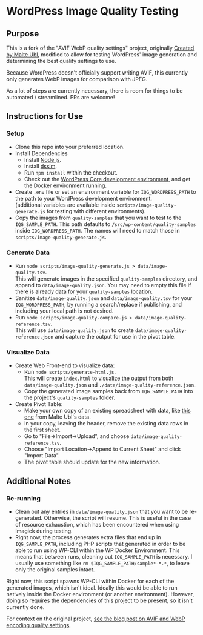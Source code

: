 # WordPress Image Quality Testing

## Purpose
This is a fork of the "AVIF WebP quality settings" project, originally [Created by Malte Ubl](https://www.industrialempathy.com/), modified to allow for testing WordPress' image generation and determining the best quality settings to use.

Because WordPress doesn't officially support writing AVIF, this currently only generates WebP images for comparison with JPEG.

As a lot of steps are currently necessary, there is room for things to be automated / streamlined. PRs are welcome!

## Instructions for Use
### Setup
* Clone this repo into your preferred location.
* Install Dependencies
    * Install [Node.js](https://nodejs.org/en/).
    * Install [dssim](https://github.com/kornelski/dssim).
    * Run `npm install` within the checkout.
    * Check out the [WordPress Core development environment](https://github.com/wordpress/wordpress-develop/), and get the Docker environment running.
* Create `.env` file or set an environment variable for `IQG_WORDPRESS_PATH` to the path to your WordPress development environment. \
    (additional variables are available inside `scripts/image-quality-generate.js` for testing with different environments).
* Copy the images from `quality-samples` that you want to test to the `IQG_SAMPLE_PATH`. This path defaults to `/src/wp-content/quality-samples` inside `IQG_WORDPRESS_PATH`. The names will need to match those in `scripts/image-quality-generate.js`.

### Generate Data
* Run `node scripts/image-quality-generate.js > data/image-quality.tsv`. \
    This will generate images in the specified `quality-samples` directory, and append to `data/image-quality.json`. You may need to empty this file if there is already data for your `quality-samples` location.
* Sanitize `data/image-quality.json` and `data/image-quality.tsv` for your `IQG_WORDPRESS_PATH`, by running a search/replace if publishing, and including your local path is not desired.
* Run `node scripts/image-quality-compare.js > data/image-quality-reference.tsv`. \
    This will use `data/image-quality.json` to create `data/image-quality-reference.json` and capture the output for use in the pivot table.

### Visualize Data
* Create Web Front-end to visualize data:
    * Run `node scripts/generate-html.js`. \
        This will create `index.html` to visualize the output from both `data/image-quality.json` and `./data/image-quality-reference.json`.
    * Copy the generated image samples back from `IQG_SAMPLE_PATH` into the project's `quality-samples` folder.
* Create Pivot Table:
    * Make your own copy of an existing spreadsheet with data, like [this one](https://docs.google.com/spreadsheets/d/1E29kPLR5_0PThsw6SVbco7HvMU0aynBLfVN0RfIXgPk/edit#gid=1107534790) from Malte Ubl's data.
    * In your copy, leaving the header, remove the existing data rows in the first sheet.
    * Go to "File->Import->Upload", and choose `data/image-quality-reference.tsv`.
    * Choose "Import Location->Append to Current Sheet" and click "Import Data".
    * The pivot table should update for the new information.

## Additional Notes
### Re-running
* Clean out any entries in `data/image-quality.json` that you want to be re-generated. Otherwise, the script will resume. This is useful in the case of resource exhaustion, which has been encountered when using Imagick during testing.
* Right now, the process generates extra files that end up in `IQG_SAMPLE_PATH`, including PHP scripts that generated in order to be able to run using WP-CLI within the WP Docker Environment. This means that between runs, cleaning out `IQG_SAMPLE_PATH` is necessary. I usually use something like `rm $IQG_SAMPLE_PATH/sample*-*.*`, to leave only the original samples intact.

Right now, this script spawns WP-CLI within Docker for each of the generated images, which isn't ideal. Ideally this would be able to run natively inside the Docker environment (or another environment). However, doing so requires the dependencies of this project to be present, so it isn't currently done.

For context on the original project, [see the blog post on AVIF and WebP encoding quality settings](https://www.industrialempathy.com/posts/avif-webp-quality-settings/).
